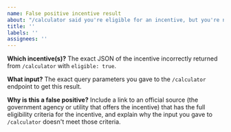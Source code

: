 ```yaml
---
name: False positive incentive result
about: "/calculator said you're eligible for an incentive, but you're not"
title: ''
labels: ''
assignees: ''
---
```


**Which incentive(s)?**
The exact JSON of the incentive incorrectly returned from `/calculator` with `eligible: true`.

**What input?**
The exact query parameters you gave to the `/calculator` endpoint to get this result.

**Why is this a false positive?**
Include a link to an official source (the government agency or utility that offers the incentive) that has the full eligibility criteria for the incentive, and explain why the input you gave to `/calculator` doesn't meet those criteria.
